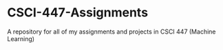 # CSCI-447-Assignments
A repository for all of my assignments and projects in CSCI 447 (Machine Learning)
